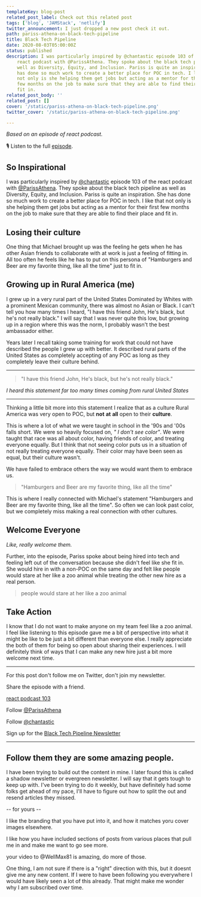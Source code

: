 ```yaml
---
templateKey: blog-post
related_post_label: Check out this related post
tags: ['blog', 'JAMStack', 'netlify']
twitter_announcement: I just dropped a new post check it out.
path: pariss-athena-on-black-tech-pipeline
title: Black Tech Pipeline
date: 2020-08-03T05:00:00Z
status: published
description: I was particularly inspired by @chantastic episode 103 of the
    react podcast with @ParissAthena. They spoke about the black tech pipeline as
    well as Diversity, Equity, and Inclusion. Pariss is quite an inspiration. She
    has done so much work to create a better place for POC in tech. I like that
    not only is she helping them get jobs but acting as a mentor for their first
    few months on the job to make sure that they are able to find their place and
    fit in.
related_post_body: ''
related_post: []
cover: '/static/pariss-athena-on-black-tech-pipeline.png'
twitter_cover: '/static/pariss-athena-on-black-tech-pipeline.png'

---
```


_Based on an episode of react podcast._

🎙 Listen to the full [episode](https://reactpodcast.simplecast.com/episodes/103).

## So Inspirational

I was particularly inspired by [@chantastic](https://twitter.com/chantastic) episode 103 of the react podcast with [@ParissAthena](https://twitter.com/ParissAthena).  They spoke about the black tech pipeline as well as Diversity, Equity, and Inclusion.  Pariss is quite an inspiration.  She has done so much work to create a better place for POC in tech.  I like that not only is she helping them get jobs but acting as a mentor for their first few months on the job to make sure that they are able to find their place and fit in.

## Losing their culture

One thing that Michael brought up was the feeling he gets when he has other Asian friends to collaborate with at work is just a feeling of fitting in.  All too often he feels like he has to put on this persona of "Hamburgers and Beer are my favorite thing, like all the time" just to fit in.

## Growing up in Rural America (me)

I grew up in a very rural part of the United States Dominated by Whites with a prominent Mexican community, there was almost no Asian or Black.  I can't tell you how many times I heard, "I have this friend John, He's black, but he's not really black."  I will say that I was never quite this low, but growing up in a region where this was the norm, I probably wasn't the best ambassador either.

Years later I recall taking some training for work that could not have described the people I grew up with better.  It described rural parts of the United States as completely accepting of any POC as long as they completely leave their culture behind.

---

> "I have this friend John, He's black, but he's not really black."

_I heard this statement far too many times coming from rural United States_

---

Thinking a little bit more into this statement I realize that as a culture Rural America was very open to POC, but **not** **at** **all** open to their **culture**.

This is where a lot of what we were taught in school in the '90s and '00s falls short.  We were so heavily focused on, _" I don't see color"_.  We were taught that race was all about color, having friends of color, and treating everyone equally.  But I think that not seeing color puts us in a situation of not really treating everyone equally.  Their color may have been seen as equal, but their culture wasn't.

We have failed to embrace others the way we would want them to embrace us.

> "Hamburgers and Beer are my favorite thing, like all the time"

This is where I really connected with Michael's statement "Hamburgers and Beer are my favorite thing, like all the time".  So often we can look past color, but we completely miss making a real connection with other cultures.

## Welcome Everyone

_Like, really welcome them._

Further, into the episode, Pariss spoke about being hired into tech and feeling left out of the conversation because she didn't feel like she fit in.  She would hire in with a non-POC on the same day and felt like people would stare at her like a zoo animal while treating the other new hire as a real person.

> people would stare at her like a zoo animal

## Take Action

I know that I do not want to make anyone on my team feel like a zoo animal.  I feel like listening to this episode gave me a bit of perspective into what it might be like to be just a bit different than everyone else.  I really appreciate the both of them for being so open about sharing their experiences.  I will definitely think of ways that I can make any new hire just a bit more welcome next time.

---

For this post don't follow me on Twitter, don't join my newsletter.

Share the episode with a friend.

[react podcast 103](https://reactpodcast.simplecast.com/episodes/103)

Follow [@ParissAthena](https://twitter.com/ParissAthena)

Follow [@chantastic](https://twitter.com/chantastic)

Sign up for the [Black Tech Pipeline Newsletter](https://blacktechpipeline.substack.com/p/coming-soon)

---

## Follow them they are some amazing people.

I have been trying to build out the content in mine.  I later found this is called a shadow newsletter or evergreen newsletter.  I will say that it gets tough to keep up with.  I've been trying to do it weekly, but have definitely had some folks get ahead of my pace, I'll have to figure out how to split the out and resend articles they missed.

-- for yours --

I like the branding that you have put into it, and how it matches yoru cover images elsewhere.

I like how you have included sections of posts from various places that pull me in and make me want to go see more.

your video to @WellMax81 is amazing, do more of those.


One thing, I am not sure if there is a "right" direction with this, but it doesnt give me any new content.  If I were to have been following you everywhere I would have likely seen a lot of this already.  That might make me wonder why I am subscribed over time.
